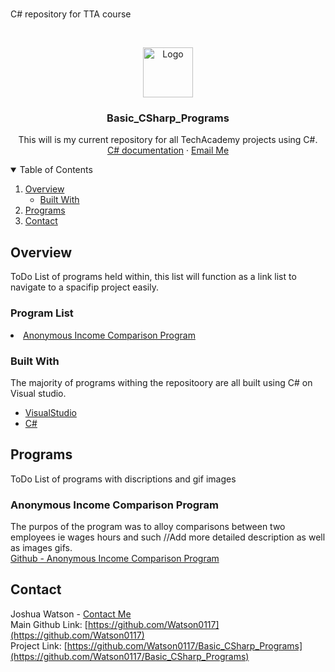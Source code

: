 # 
C# repository for TTA course




<!-- PROJECT LOGO -->
<br />
<p align="center">
  <!--This anchor tag makes the img below act like a button change the address for anything that might be needed-->
  <a href="https://visualstudio.microsoft.com/">  
    <img src="https://github.com/Watson0117/personal-projects/blob/master/Visual-Studio-Logo.png" alt="Logo" width="80" height="80">
  </a>

  <h3 align="center">Basic_CSharp_Programs</h3>

  <p align="center">
    This will is my current repository for all TechAcademy projects using C#.
    <br />
    <a href="https://docs.microsoft.com/en-us/dotnet/csharp/">C# documentation</a>
    ·
    <a href=mailto:watson0117@gmail.com?>Email Me</a>
  </p>
</p>

<!-- TABLE OF CONTENTS -->
<details open="open">
  <summary>Table of Contents</summary>
  <ol>
    <li>
      <a href="#overview">Overview</a>
      <ul>
        <li><a href="#built-with">Built With</a></li>
      </ul>
    </li>
    <li>
      <a href="#programs">Programs</a>
    </li>
    <li><a href="#contact">Contact</a></li>
    </ol>
</details>

<!-- Overview -->
## Overview

ToDo
List of programs held within, this list will function as a link list to navigate to a spacifip project easily.
### Program List
<li>
    <a href="#anonymous-income-comparison-program">Anonymous Income Comparison Program</a>
</li>

### Built With

The majority of programs withing the repositoory are all built using C# on Visual studio.

* [VisualStudio](https://visualstudio.microsoft.com/)
* [C#](https://docs.microsoft.com/en-us/dotnet/csharp/)

<!-- Programs -->
## Programs
ToDo
List of programs with discriptions and gif images


### Anonymous Income Comparison Program
  The purpos of the program was to alloy comparisons between two employees ie wages hours and such //Add more detailed description as well as images gifs.
</br>
[Github - Anonymous Income Comparison Program](https://github.com/Watson0117/Basic_CSharp_Programs/tree/master/AcmeAccounting)


<!-- CONTACT -->
## Contact

Joshua Watson - <a href=mailto:watson0117@gmail.com?>Contact Me</a>
</br>
Main Github Link: [https://github.com/Watson0117](https://github.com/Watson0117)
</br>
Project Link: [https://github.com/Watson0117/Basic_CSharp_Programs](https://github.com/Watson0117/Basic_CSharp_Programs)




